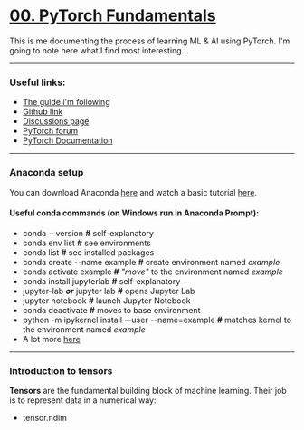 
# [00. PyTorch Fundamentals](https://www.learnpytorch.io/00_pytorch_fundamentals/)
This is me documenting the process of learning ML & AI using PyTorch. I'm going to note here what I find most interesting.

---------------- 

### Useful links:
- [The guide i'm following](https://colab.research.google.com/github/mrdbourke/pytorch-deep-learning/blob/main/00_pytorch_fundamentals.ipynb) 
- [Github link ](https://github.com/mrdbourke/pytorch-deep-learning)
- [Discussions page](https://github.com/mrdbourke/pytorch-deep-learning/discussions)
- [PyTorch forum](https://discuss.pytorch.org/)
- [PyTorch Documentation](https://pytorch.org/docs/stable/)

-------------------
### Anaconda setup
You can download Anaconda [here](https://www.anaconda.com/download) and watch a basic tutorial [here](https://freelearning.anaconda.cloud/get-started-with-anaconda).

#### Useful conda commands (on Windows run in Anaconda Prompt):
- conda --version **#** self-explanatory
- conda env list **#** see environments
- conda list **#** see installed packages
- conda create --name example **#** create environment named *example*
- conda activate example **#** *"move"* to the environment named *example*
- conda install jupyterlab **#** self-explanatory
- jupyter-lab ***or*** jupyter lab **#** opens Jupyter Lab
- jupyter notebook **#** launch Jupyter Notebook
- conda deactivate **#** moves to base environment
- python -m ipykernel install --user --name=example **#** matches kernel to the environment named *example*
- A lot more [here](https://docs.conda.io/projects/conda/en/latest/_downloads/a35958a2a7fa1e927e7dfb61ebcd69a9/conda-4.14.pdf)
---
### Introduction to tensors
 **Tensors** are the fundamental building block of machine learning. Their job is to represent data in a numerical way:
- tensor.ndim
<!--stackedit_data:
eyJoaXN0b3J5IjpbMTQyOTU0NjY4MCw0NDA5NzU3MjcsLTM3Nz
AwNjIxMSwtMjE0NjAwNjE4NCwtMjEzOTg4NjgwLC0xMjI1MTI3
MjU3LDE3NDYxMTk2MDQsMjEyODYwNDEzOCw2MjgxMjc0OSw1NT
kyNjE2OTgsLTYzMTcwODkwNywtMTYzODQyNTE1NF19
-->
